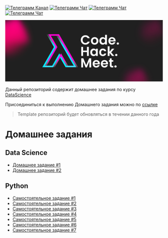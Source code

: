 [![Телеграмм Канал](https://img.shields.io/badge/Join-Telegram%20Channel-0088cc)](https://t.me/lambdamai)
[![Телеграмм Чат](https://img.shields.io/badge/Join-Telegram%20Chat-0088cc)](https://t.me/joinchat/01_ttlSQj3hjZTg6)
[![Телеграмм Чат](https://img.shields.io/badge/Subscribe-YouTube-FF0000)](https://www.youtube.com/channel/UC8fGhHpoUm-1ZWITOM98N9A)
[![Телеграмм Чат](https://img.shields.io/badge/Follow-Twitch-6441a5)](https://www.twitch.tv/lambdamai)

![Телеграмм Чат](./img/cover.jpg)

Данный репозиторий содержит домашнее задания по курсу [DataScience](https://github.com/lambdamai/datascience)

Присоединиться к выполнению Домашнего задания можно по [ссылке](https://classroom.github.com/a/zU9liXqD)

> Template репозиторий будет обновляться в течении данного года

# Домашнее задания

## Data Science

- [Домашнее задание #1](datascience/Homework_1.ipynb)
- [Домашнее задание #2](datascience/Homework_2.ipynb)

## Python

- [Самостоятельное задание #1](python/1_task.ipynb)
- [Самостоятельное задание #2](python/2_task.ipynb)
- [Самостоятельное задание #3](python/3_task.ipynb)
- [Самостоятельное задание #4](python/4_task.ipynb)
- [Самостоятельное задание #5](python/5_task.ipynb)
- [Самостоятельное задание #6](python/6_task.ipynb)
- [Самостоятельное задание #7](python/7_task.ipynb)
